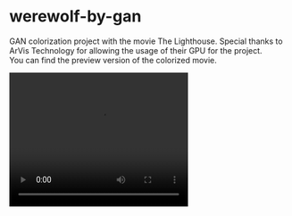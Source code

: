 # werewolf-by-gan
GAN colorization project with the movie The Lighthouse. Special thanks to ArVis Technology for allowing the usage of their GPU for the project.  
You can find the preview version of the colorized movie.

<video width="320" height="240" controls>
  <source src="the_lighthouse_colorized.mp4" type="video/mp4">
</video>


